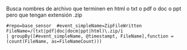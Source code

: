 Busca nombres de archivo que terminen en html o txt o pdf o doc o ppt pero que tengan extensión .zip

```
#repo=base_sensor  #event_simpleName=ZipFileWritten
FileName=/(txt|pdf|doc|docm|ppt|html)\.zip/i
| groupBy([#event_simpleName, @timestampt, FileName],function =(count(FileName, as=FileNameCount)))
```